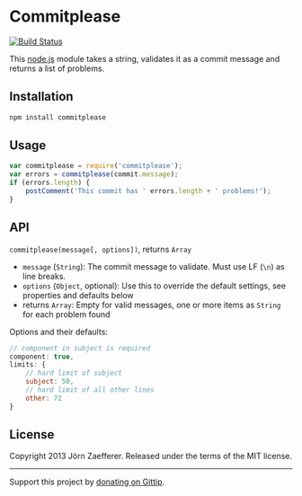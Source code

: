 # Commitplease

[![Build Status](https://secure.travis-ci.org/jzaefferer/commitplease.png)](http://travis-ci.org/jzaefferer/commitplease)

This [node.js](http://nodejs.org/) module takes a string, validates it as a commit message and returns
a list of problems.

## Installation

```js
npm install commitplease
```

## Usage

```js
var commitplease = require('commitplease');
var errors = commitplease(commit.message);
if (errors.length) {
	postComment('This commit has ' errors.length + ' problems!');
}
```

## API

`commitplease(message[, options])`, returns `Array`

* `message` (`String`): The commit message to validate. Must use LF (`\n`) as line breaks.
* `options` (`Object`, optional): Use this to override the default settings, see properties and defaults below
* returns `Array`: Empty for valid messages, one or more items as `String` for each problem found



Options and their defaults:

```js
// component in subject is required
component: true,
limits: {
	// hard limit of subject
	subject: 50,
	// hard limit of all other lines
	other: 72
}
```

## License
Copyright 2013 Jörn Zaefferer. Released under the terms of the MIT license.

---

Support this project by [donating on Gittip](https://www.gittip.com/jzaefferer/).